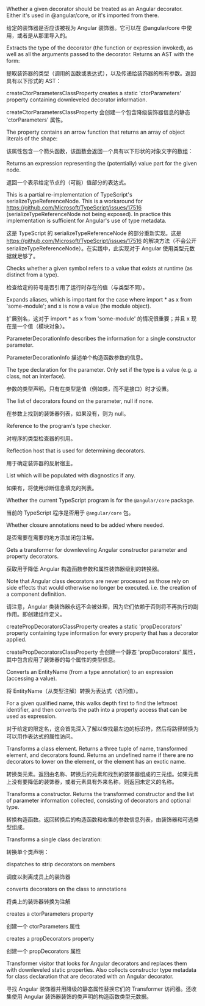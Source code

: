 Whether a given decorator should be treated as an Angular decorator.
Either it's used in &commat;angular/core, or it's imported from there.

给定的装饰器是否应该被视为 Angular 装饰器。它可以在 &commat;angular/core 中使用，或者是从那里导入的。

Extracts the type of the decorator \(the function or expression invoked\), as well as all the
arguments passed to the decorator. Returns an AST with the form:

提取装饰器的类型（调用的函数或表达式），以及传递给装饰器的所有参数。返回具有以下形式的 AST：

createCtorParametersClassProperty creates a static 'ctorParameters' property containing
downleveled decorator information.

createCtorParametersClassProperty 会创建一个包含降级装饰器信息的静态 'ctorParameters' 属性。

The property contains an arrow function that returns an array of object literals of the shape:

该属性包含一个箭头函数，该函数会返回一个具有以下形状的对象文字的数组：

Returns an expression representing the \(potentially\) value part for the given node.

返回一个表示给定节点的（可能）值部分的表达式。

This is a partial re-implementation of TypeScript's serializeTypeReferenceNode. This is a
workaround for https://github.com/Microsoft/TypeScript/issues/17516 \(serializeTypeReferenceNode
not being exposed\). In practice this implementation is sufficient for Angular's use of type
metadata.

这是 TypeScript 的 serializeTypeReferenceNode
的部分重新实现。这是 https://github.com/Microsoft/TypeScript/issues/17516 的解决方法（不会公开
serializeTypeReferenceNode）。在实践中，此实现对于 Angular 使用类型元数据就足够了。

Checks whether a given symbol refers to a value that exists at runtime \(as distinct from a type\).

检查给定的符号是否引用了运行时存在的值（与类型不同）。

Expands aliases, which is important for the case where
  import \* as x from 'some-module';
and x is now a value \(the module object\).

扩展别名，这对于 import \* as x from 'some-module' 的情况很重要；并且 x
现在是一个值（模块对象）。

ParameterDecorationInfo describes the information for a single constructor parameter.

ParameterDecorationInfo 描述单个构造函数参数的信息。

The type declaration for the parameter. Only set if the type is a value \(e.g. a class, not an
interface\).

参数的类型声明。只有在类型是值（例如类，而不是接口）时才设置。

The list of decorators found on the parameter, null if none.

在参数上找到的装饰器列表，如果没有，则为 null。

Reference to the program's type checker.

对程序的类型检查器的引用。

Reflection host that is used for determining decorators.

用于确定装饰器的反射宿主。

List which will be populated with diagnostics if any.

如果有，将使用诊断信息填充的列表。

Whether the current TypeScript program is for the `@angular/core` package.

当前的 TypeScript 程序是否用于 `@angular/core` 包。

Whether closure annotations need to be added where needed.

是否需要在需要的地方添加闭包注解。

Gets a transformer for downleveling Angular constructor parameter and property decorators.

获取用于降低 Angular 构造函数参数和属性装饰器级别的转换器。

Note that Angular class decorators are never processed as those rely on side effects that
would otherwise no longer be executed. i.e. the creation of a component definition.

请注意，Angular 类装饰器永远不会被处理，因为它们依赖于否则将不再执行的副作用。即创建组件定义。

createPropDecoratorsClassProperty creates a static 'propDecorators'
property containing type information for every property that has a
decorator applied.

createPropDecoratorsClassProperty 会创建一个静态 'propDecorators'
属性，其中包含应用了装饰器的每个属性的类型信息。

Converts an EntityName \(from a type annotation\) to an expression \(accessing a value\).

将 EntityName（从类型注解）转换为表达式（访问值）。

For a given qualified name, this walks depth first to find the leftmost identifier,
and then converts the path into a property access that can be used as expression.

对于给定的限定名，这会首先深入了解以查找最左边的标识符，然后将路径转换为可以用作表达式的属性访问。

Transforms a class element. Returns a three tuple of name, transformed element, and
decorators found. Returns an undefined name if there are no decorators to lower on the
element, or the element has an exotic name.

转换类元素。返回由名称、转换后的元素和找到的装饰器组成的三元组。如果元素上没有要降低的装饰器，或者元素具有外来名称，则返回未定义的名称。

Transforms a constructor. Returns the transformed constructor and the list of parameter
information collected, consisting of decorators and optional type.

转换构造函数。返回转换后的构造函数和收集的参数信息列表，由装饰器和可选类型组成。

Transforms a single class declaration:

转换单个类声明：

dispatches to strip decorators on members

调度以剥离成员上的装饰器

converts decorators on the class to annotations

将类上的装饰器转换为注解

creates a ctorParameters property

创建一个 ctorParameters 属性

creates a propDecorators property

创建一个 propDecorators 属性

Transformer visitor that looks for Angular decorators and replaces them with
downleveled static properties. Also collects constructor type metadata for
class declaration that are decorated with an Angular decorator.

寻找 Angular 装饰器并用降级的静态属性替换它们的 Transformer 访问器。还收集使用 Angular
装饰器装饰的类声明的构造函数类型元数据。